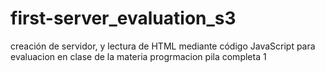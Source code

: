 # first-server_evaluation_s3
creación de servidor, y lectura de HTML mediante código JavaScript para evaluacion en clase de la materia progrmacion pila completa 1
